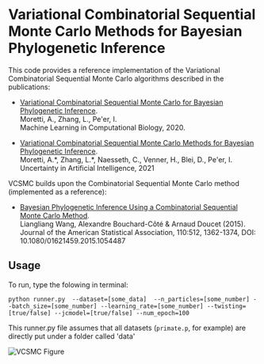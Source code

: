 # Variational Combinatorial Sequential Monte Carlo Methods for Bayesian Phylogenetic Inference

This code provides a reference implementation of the Variational Combinatorial Sequential Monte Carlo algorithms described in the publications: 

* [Variational Combinatorial Sequential Monte Carlo for Bayesian Phylogenetic Inference](http://www.cs.columbia.edu/~amoretti/papers/phylo.pdf). \
  Moretti, A.\, Zhang, L., Pe'er, I. \
  Machine Learning in Computational Biology, 2020.

* [Variational Combinatorial Sequential Monte Carlo Methods for Bayesian Phylogenetic Inference](). \
  Moretti, A.\*, Zhang, L.\*, Naesseth, C., Venner, H., Blei, D., Pe'er, I. \
  Uncertainty in Artificial Intelligence, 2021
  
VCSMC builds upon the Combinatorial Sequential Monte Carlo method (implemented as a reference):

* [Bayesian Phylogenetic Inference Using a Combinatorial Sequential Monte Carlo Method](https://www.stats.ox.ac.uk/~doucet/wang_bouchardcote_doucet_BayesianphylogeneticscombinatorialSMC_JASA2015.pdf). <br>
Liangliang Wang, Alexandre Bouchard-Côté & Arnaud Doucet (2015). \
Journal of the American Statistical Association, 110:512, 1362-1374, DOI: 10.1080/01621459.2015.1054487


## Usage
To run, type the folowing in terminal: 

`python runner.py 
   --dataset=[some_data] 
   --n_particles=[some_number]
   --batch_size=[some_number]
   --learning_rate=[some_number]
   --twisting=[true/false]
   --jcmodel=[true/false]
   --num_epoch=100`   

This runner.py file assumes that all datasets (`primate.p`, for example) are directly put under a folder called 'data'

<img src="https://github.com/amoretti86/phylo/blob/master/data/figures/primatesTVCSMC_5.png"
     alt="VCSMC Figure"
     style="float: left; margin-right: 10px;" />
     
